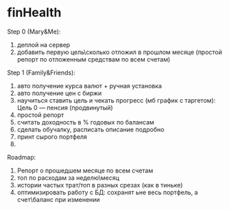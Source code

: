 # finHealth

Step 0 (Mary&Me):
1. деплой на сервер
2. добавить первую цель\сколько отложил в прошлом месяце (простой репорт по отложенным средствам по всем счетам)


Step 1 (Family&Friends):
1. авто получение курса валют + ручная установка
2. авто получение цен с биржи
3. научиться ставить цель и чекать прогресс (мб график с таргетом): Цель 0 — пенсия (продвинутый)
4. простой репорт
5. считать доходность в % годовых по балансам
6. сделать обучалку, расписать описание подробно
7. принт сырого портфеля
8. 


Roadmap:
1. Репорт о прошедшем месяце по всем счетам
2. топ по расходам за неделю\месяц
3. истории частых трат/топ в разных срезах (как в тиньке)
4. оптимизировать работу с БД: сохранят ьне весь портфель, а счет\баланс при изменении
